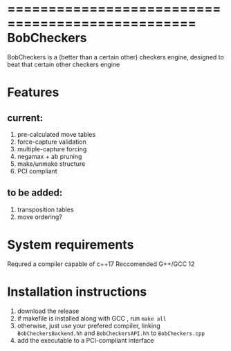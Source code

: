 =================================================
                BobCheckers
=================================================

BobCheckers is a (better than a certain other) checkers engine, designed to beat that certain other checkers engine

# Features

## current:
1. pre-calculated move tables
2. force-capture validation
3. multiple-capture forcing
4. negamax + ab pruning
5. make/unmake structure
6. PCI compliant

## to be added:
1. transposition tables
2. move ordering?

# System requirements
Requred
a compiler capable of c++17
Reccomended
G++/GCC 12

# Installation instructions

1. download the release
2. if makefile is installed along with GCC , run `make all`
2. otherwise, just use your prefered compiler, linking `BobCheckersBackend.hh` and `BobCheckersAPI.hh` to `BobCheckers.cpp` 
3. add the executable to a PCI-compliant interface